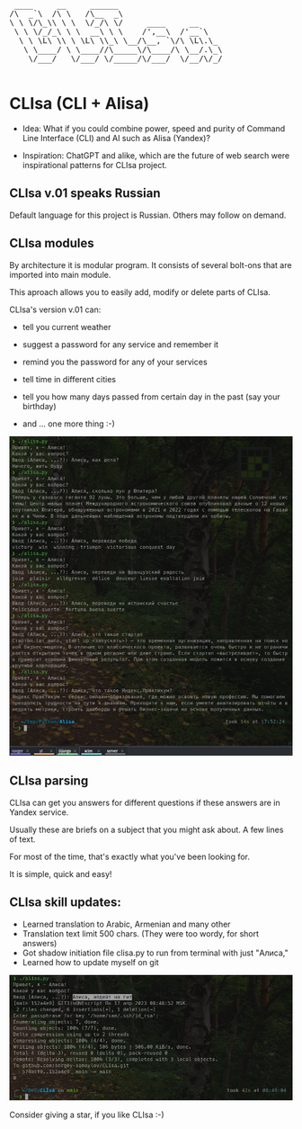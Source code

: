 <pre>
 ____     __     ______                      
/\  _`\  /\ \   /\__  _\                     
\ \ \/\_\\ \ \  \/_/\ \/     ____     __     
 \ \ \/_/_\ \ \  __\ \ \    /',__\  /'__`\   
  \ \ \L\ \\ \ \L\ \\_\ \__/\__, `\/\ \L\.\_ 
   \ \____/ \ \____//\_____\/\____/\ \__/.\_\
    \/___/   \/___/ \/_____/\/___/  \/__/\/_/
                                             
</pre>

# CLIsa (CLI + Alisa)

+ Idea: What if you could combine power, speed and purity of Command Line Interface (CLI) and AI such as Alisa (Yandex)?

+ Inspiration: ChatGPT and alike, which are the future of web search were inspirational patterns for CLIsa project.

## CLIsa v.01 speaks Russian

Default language for this project is Russian. Others may follow on demand.

## CLIsa modules

By architecture it is modular program. It consists of several bolt-ons that are imported into main module.

This aproach allows you to easily add, modify or delete parts of CLIsa.

CLIsa's version v.01 can:

+ tell you current weather

+ suggest a password for any service and remember it

+ remind you the password for any of your services

+ tell time in different cities

+ tell you how many days passed from certain day in the past (say your birthday)

+ and ... one more thing :-) 

![CLIsa](img/CLIsa.png)

## CLIsa parsing

CLIsa can get you answers for different questions if these answers are in Yandex service.

Usually these are briefs on a subject that you might ask about. A few lines of text.

For most of the time, that's exactly what you've been looking for.

It is simple, quick and easy!

## CLIsa skill updates:

+ Learned translation to Arabic, Armenian and many other
+ Translation text limit 500 chars. (They were too wordy, for short answers)
+ Got shadow initiation file clisa.py to run from terminal with just "Алиса,"
+ Learned how to update myself on git

![CLIsa](img/git.jpg)

Consider giving a star, if you like CLIsa :-)
